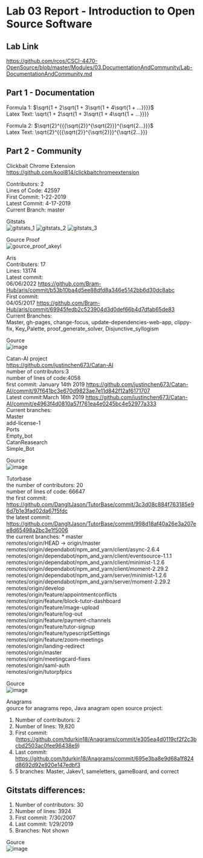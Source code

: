 # Lab 03 Report - Introduction to Open Source Software
## Lab Link
https://github.com/rcos/CSCI-4470-OpenSource/blob/master/Modules/03.DocumentationAndCommunity/Lab-DocumentationAndCommunity.md

## Part 1 - Documentation

Formula 1: $\sqrt{1 + 2\sqrt{1 + 3\sqrt{1 + 4\sqrt{1 + ...}}}}$  
Latex Text: \sqrt{1 + 2\sqrt{1 + 3\sqrt{1 + 4\sqrt{1 + ...}}}}

Formula 2: $\sqrt{2}^{{{\sqrt{2}}^{\sqrt{2}}}^{\sqrt{2...}}}$  
Latex Text: \sqrt{2}^{{{\sqrt{2}}^{\sqrt{2}}}^{\sqrt{2...}}}










## Part 2 - Community
Clickbait Chrome Extension  
https://github.com/kool814/clickbaitchromeextension  
 
Contributors: 2  
Lines of Code: 42597  
First Commit: 1-22-2019  
Latest Commit: 4-17-2019  
Current Branch: master  

Gitstats  
![gitstats_1](https://user-images.githubusercontent.com/97559953/173101329-4e420031-0883-4298-99df-7fcfc747628c.png)
![gitstats_2](https://user-images.githubusercontent.com/97559953/173101336-ea9237ad-2b38-4b8b-bd20-1d38158f8786.png)
![gitstats_3](https://user-images.githubusercontent.com/97559953/173101354-bf1497f4-85db-4e11-b8ed-dd6a62b38b09.png)


Gource Proof  
![gource_proof_akeyl](https://user-images.githubusercontent.com/97559953/173101250-116e7d40-207d-4301-b92e-ce9b23ffcd64.png)




Aris  
Contributers: 17  
Lines: 13174  
Latest commit:  
06/06/2022   https://github.com/Bram-Hub/aris/commit/b53b10ba4d5ee88dfd8a346e5142bb6d30dc8abc  
First commit:  
04/05/2017    https://github.com/Bram-Hub/aris/commit/69945fedb2c523904d3d0def66b4d7dfab65de83  
Current Branches:  
Master, gh-pages, change-focus, update-dependencies-web-app, clippy-fix, Key_Palette, proof_generate_solver, Disjunctive_syllogism  

Gource  
![image](https://user-images.githubusercontent.com/97559953/173439897-1fae8845-2f4a-4d39-a72f-9ed25a37624c.png)



Catan-AI project  
https://github.com/justinchen673/Catan-AI  
number of contributors:3  
number of lines of code:4058  
first commit: January 14th 2019 https://github.com/justinchen673/Catan-AI/commit/97f641bc3e670d9823ae7e11d842f12af6171707  
Latest commit:March 16th 2019 https://github.com/justinchen673/Catan-AI/commit/e4963f4d0810a57f761ea4e0245bc4e52977a333  
Current branches:  
        Master  
        add-license-1  
        Ports  
        Empty_bot  
        CatanReasearch  
        Simple_Bot  

Gource  
![image](https://user-images.githubusercontent.com/97559953/173439799-88a3abb0-40f7-4944-89b3-9cc91d343edf.png)



Tutorbase  
the number of contributors: 20  
number of lines of code: 66647  
the first commit: https://github.com/DangItJason/TutorBase/commit/3c3d08c884f763185e96d7b1e3fad02da67f5fdc  
the latest commit: https://github.com/DangItJason/TutorBase/commit/998d18af40a26e3a207ee8d65498a2bc3e1f5006  
the current branches: * master  
  remotes/origin/HEAD -> origin/master  
  remotes/origin/dependabot/npm_and_yarn/client/async-2.6.4  
  remotes/origin/dependabot/npm_and_yarn/client/eventsource-1.1.1  
  remotes/origin/dependabot/npm_and_yarn/client/minimist-1.2.6  
  remotes/origin/dependabot/npm_and_yarn/client/moment-2.29.2  
  remotes/origin/dependabot/npm_and_yarn/server/minimist-1.2.6  
  remotes/origin/dependabot/npm_and_yarn/server/moment-2.29.2  
  remotes/origin/develop  
  remotes/origin/feature/appointmentconflicts  
  remotes/origin/feature/block-tutor-dashboard  
  remotes/origin/feature/image-upload  
  remotes/origin/feature/log-out  
  remotes/origin/feature/payment-channels  
  remotes/origin/feature/tutor-signup  
  remotes/origin/feature/typescriptSettings  
  remotes/origin/feature/zoom-meetings  
  remotes/origin/landing-redirect  
  remotes/origin/master  
  remotes/origin/meetingcard-fixes  
  remotes/origin/saml-auth  
  remotes/origin/tutorpfpics  
 
Gource  
![image](https://user-images.githubusercontent.com/97559953/173439703-ead5c11f-c337-4190-9c7c-b791c0a16e67.png)



Anagrams  
gource for anagrams repo, Java anagram open source project:  
1.  Number of contributors: 2  
2.  Number of lines: 19,820  
3.  First commit: (https://github.com/tdurkin18/Anagrams/commit/e305ea4d0119cf2f2c3bcbd2503ac0fee96438e9)  
4.  Last commit: https://github.com/tdurkin18/Anagrams/commit/695e3ba8e9d68a1f824d8692d92e920e147edbf3  
5.  5 branches: Master, Jakev1, sameletters, gameBoard, and correct  
## Gitstats differences:  
1. Number of contributors: 30  
2. Number of lines: 3924  
3. First commit: 7/30/2007   
4. Last commit: 1/29/2019  
5. Branches: Not shown  

Gource  
![image](https://user-images.githubusercontent.com/97559953/173440041-b9a1851b-7ecd-46b1-ad82-77481fd3090c.png)


